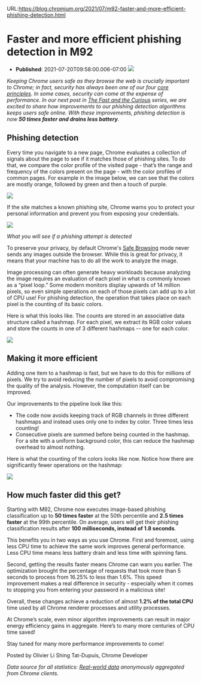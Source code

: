 URL:https://blog.chromium.org/2021/07/m92-faster-and-more-efficient-phishing-detection.html
# Faster and more efficient phishing detection in M92
- **Published**: 2021-07-20T09:58:00.006-07:00
[![](https://blogger.googleusercontent.com/img/b/R29vZ2xl/AVvXsEiht1qYWkZjrcqV7WYfn9w2MM-ht5UWOThRPnECXqGBlEHTobQhMkcG6Ar2wFig61BbX9jBVO-jW2kkC35lsYkmb4KCEOTz9G9DyxedvS2oMKCYa-DJwTzG0n1yvc7OqM2TS0W93_RXZcBx/w622-h259/image1.jpg)](https://blogger.googleusercontent.com/img/b/R29vZ2xl/AVvXsEiht1qYWkZjrcqV7WYfn9w2MM-ht5UWOThRPnECXqGBlEHTobQhMkcG6Ar2wFig61BbX9jBVO-jW2kkC35lsYkmb4KCEOTz9G9DyxedvS2oMKCYa-DJwTzG0n1yvc7OqM2TS0W93_RXZcBx/s1999/image1.jpg)

  
*Keeping Chrome users safe as they browse the web is crucially important to Chrome; in fact, security has always been one of our four [core principles](https://www.chromium.org/developers/core-principles). In some cases, security can come at the expense of performance. In our next post in [The Fast and the Curious](https://blog.chromium.org/search/label/the%20fast%20and%20the%20curious) series, we are excited to share how improvements to our phishing detection algorithms keeps users safe online. With these improvements, phishing detection is now **50 times faster and drains less battery**.*  
  

Phishing detection
------------------

Every time you navigate to a new page, Chrome evaluates a collection of signals about the page to see if it matches those of phishing sites. To do that, we compare the color profile of the visited page - that’s the range and frequency of the colors present on the page - with the color profiles of common pages. For example in the image below, we can see that the colors are mostly orange, followed by green and then a touch of purple.   
  
  
[![](https://blogger.googleusercontent.com/img/b/R29vZ2xl/AVvXsEgNLgxfdSdZ76iza11mgXXObJFwZmNAU8xWyB3qX3qjlXKhhFiRxlPQYK4B3klwDS6T0_S4B5pIVhL87jFwbZnrZLrQToqy2HbiluWkIGlAqxR5laMNOczLeuIvuCrzm1b4ngE23aMnK2ip/w640-h424/image3.jpg)](https://blogger.googleusercontent.com/img/b/R29vZ2xl/AVvXsEgNLgxfdSdZ76iza11mgXXObJFwZmNAU8xWyB3qX3qjlXKhhFiRxlPQYK4B3klwDS6T0_S4B5pIVhL87jFwbZnrZLrQToqy2HbiluWkIGlAqxR5laMNOczLeuIvuCrzm1b4ngE23aMnK2ip/s1386/image3.jpg)  
  
  
If the site matches a known phishing site, Chrome warns you to protect your personal information and prevent you from exposing your credentials.

[![](https://blogger.googleusercontent.com/img/b/R29vZ2xl/AVvXsEjD4Erh0Y4UBzahU5nq_9FXfr99o9UjecSNoK715K068Qzso8h7Z7MJ2XTWzZQbmH6PU-sPHxtaq-NBHzb9jd3aJGpa_D_xyNxOJByi2lUep_JsBlcxwpi3KnYn8a8VepwZ3grCePGj3kFb/w640-h358/image7.png)](https://blogger.googleusercontent.com/img/b/R29vZ2xl/AVvXsEjD4Erh0Y4UBzahU5nq_9FXfr99o9UjecSNoK715K068Qzso8h7Z7MJ2XTWzZQbmH6PU-sPHxtaq-NBHzb9jd3aJGpa_D_xyNxOJByi2lUep_JsBlcxwpi3KnYn8a8VepwZ3grCePGj3kFb/s909/image7.png)

*What you will see if a phishing attempt is detected*  
  
To preserve your privacy, by default Chrome's [Safe Browsing](https://safebrowsing.google.com/) mode never sends any images outside the browser. While this is great for privacy, it means that your machine has to do all the work to analyze the image.   
  
Image processing can often generate heavy workloads because analyzing the image requires an evaluation of each pixel in what is commonly known as a “pixel loop.” Some modern monitors display upwards of 14 million pixels, so even simple operations on each of those pixels can add up to a lot of CPU use! For phishing detection, the operation that takes place on each pixel is the counting of its basic colors.  
  
Here is what this looks like. The counts are stored in an associative data structure called a hashmap. For each pixel, we extract its RGB color values and store the counts in one of 3 different hashmaps -- one for each color.  
  
  
[![](https://blogger.googleusercontent.com/img/b/R29vZ2xl/AVvXsEjerJwkAM9BHqmvttfwtCxpdHX_qVga-gY54F_Gq4ZK-P9FG9Ysubq-mX13h-bj63AoOzXW1K2F3axdhl_jl4Fvrz74P3t_VZcefV3LPjkIAtoeZkAwz9aH6uo6GSYMdkCkhdugS0iid0Vo/w640-h426/image2.jpg)](https://blogger.googleusercontent.com/img/b/R29vZ2xl/AVvXsEjerJwkAM9BHqmvttfwtCxpdHX_qVga-gY54F_Gq4ZK-P9FG9Ysubq-mX13h-bj63AoOzXW1K2F3axdhl_jl4Fvrz74P3t_VZcefV3LPjkIAtoeZkAwz9aH6uo6GSYMdkCkhdugS0iid0Vo/s1386/image2.jpg)  
  
  

Making it more efficient
------------------------

Adding one item to a hashmap is fast, but we have to do this for millions of pixels. We try to avoid reducing the number of pixels to avoid compromising the quality of the analysis. However, the computation itself can be improved.   
  
Our improvements to the pipeline look like this:

* The code now avoids keeping track of RGB channels in three different hashmaps and instead uses only one to index by color. Three times less counting!
* Consecutive pixels are summed before being counted in the hashmap. For a site with a uniform background color, this can reduce the hashmap overhead to almost nothing.

Here is what the counting of the colors looks like now. Notice how there are significantly fewer operations on the hashmap:  
  
  
[![](https://blogger.googleusercontent.com/img/b/R29vZ2xl/AVvXsEgPSOP7VUQBt-WokwUYZ_GtWrsApjmfw6nn1j6b36wjHPmx5X8jpZg4skkZw9XOmULY3sJc424EtraqIsbq2jkol2x91aSvAvGDd3Ijo_Ank9RmxM-HMh7NuCMUQ0v0MY4yPZ-xcSZTm2Oh/w640-h426/image5.jpg)](https://blogger.googleusercontent.com/img/b/R29vZ2xl/AVvXsEgPSOP7VUQBt-WokwUYZ_GtWrsApjmfw6nn1j6b36wjHPmx5X8jpZg4skkZw9XOmULY3sJc424EtraqIsbq2jkol2x91aSvAvGDd3Ijo_Ank9RmxM-HMh7NuCMUQ0v0MY4yPZ-xcSZTm2Oh/s1386/image5.jpg)  
  
  

How much faster did this get?
-----------------------------

Starting with M92, Chrome now executes image-based phishing classification up to **50 times faster** at the 50th percentile and **2.5 times faster** at the 99th percentile. On average, users will get their phishing classification results after **100 milliseconds, instead of 1.8 seconds**.  
  
This benefits you in two ways as you use Chrome. First and foremost, using less CPU time to achieve the same work improves general performance. Less CPU time means less battery drain and less time with spinning fans.

Second, getting the results faster means Chrome can warn you earlier. The optimization brought the percentage of requests that took more than 5 seconds to process from 16.25% to less than 1.6%. This speed improvement makes a real difference in security - especially when it comes to stopping you from entering your password in a malicious site!

Overall, these changes achieve a reduction of almost **1.2% of the total CPU** time used by all Chrome renderer processes and utility processes.

At Chrome’s scale, even minor algorithm improvements can result in major energy efficiency gains in aggregate. Here’s to many more centuries of CPU time saved!  
  
Stay tuned for many more performance improvements to come!  
  
Posted by Olivier Li Shing Tat-Dupuis, Chrome Developer  
  
*Data source for all statistics: [Real-world data](https://www.google.com/chrome/privacy/whitepaper.html#usagestats) anonymously aggregated from Chrome clients.*

  
  